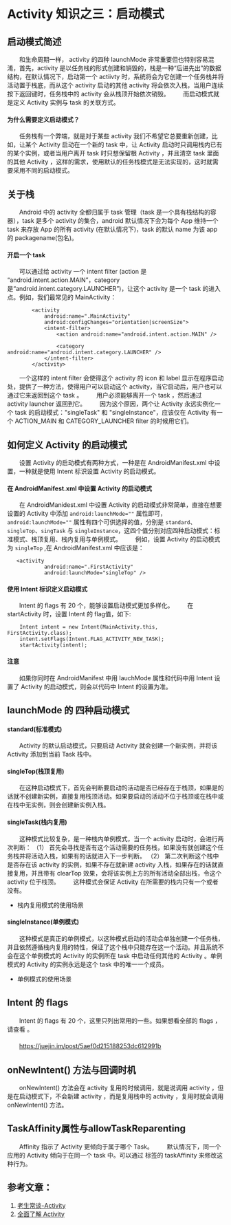# Activity 知识之三：启动模式

## 启动模式简述

　　和生命周期一样， activity 的四种 launchMode 非常重要但也特别容易混淆，首先，activity 是以任务栈的形式创建和销毁的，栈是一种“后进先出”的数据结构，在默认情况下，启动第一个 actiivty 时，系统将会为它创建一个任务栈并将活动置于栈底，而从这个 activity 启动的其他 activity 将会依次入栈，当用户连续按下返回键时，任务栈中的 activity 会从栈顶开始依次销毁。
　　而启动模式就是定义 Activity 实例与 task 的关联方式。

#### 为什么需要定义启动模式？
　　任务栈有一个弊端，就是对于某些 activity 我们不希望它总要重新创建，比如，让某个 Activity 启动在一个新的 task 中，让 Activity 启动时只调用栈内已有的某个实例，或者当用户离开 task 时只想保留根 Activity ，并且清空 task 里面的其他 Activity ，这样的需求，使用默认的任务栈模式是无法实现的，这时就需要采用不同的启动模式。

## 关于栈
　　Android 中的 activity 全都归属于 task 管理（task 是一个具有栈结构的容器），task 是多个 activity 的集合，android 默认情况下会为每个 App 维持一个 task 来存放 App 的所有 activity (在默认情况下)，task 的默认 name 为该 app 的 packagename(包名)。

#### 开启一个 task
　　可以通过给 activity 一个 intent filter (action 是 “android.intent.action.MAIN”，category 是“android.intent.category.LAUNCHER”)，让这个 activity 是一个 task 的进入点。例如，我们最常见的 MainActivity：
```
        <activity
            android:name=".MainActivity"
            android:configChanges="orientation|screenSize">
            <intent-filter>
                <action android:name="android.intent.action.MAIN" />

                <category android:name="android.intent.category.LAUNCHER" />
            </intent-filter>
        </activity>
```
　　一个这样的 intent filter 会使得这个 activity 的 icon 和 label 显示在程序启动处，提供了一种方法，使得用户可以启动这个 activity，当它启动后，用户也可以通过它来返回到这个 task 。
　　用户必须能够离开一个 task ，然后通过 activity launcher 返回到它。
　　因为这个原因，两个让 Activity 永远实例化一个 task 的启动模式："singleTask" 和 "singleInstance"，应该仅在 Activity 有一个 ACTION_MAIN 和 CATEGORY_LAUNCHER filter 的时候用它们。

## 如何定义 Activity 的启动模式
　　设置 Activity 的启动模式有两种方式，一种是在 AndroidManifest.xml 中设置，一种就是使用 Intent 标识设置 Activity 的启动模式。

#### 在 AndroidManifest.xml 中设置 Activity 的启动模式
　　在 AndroidManidest.xml 中设置 Activity 的启动模式非常简单，直接在想要设置的 Activity 中添加 `android:launchMode=""` 属性即可，`android:launchMode=""` 属性有四个可供选择的值，分别是 `standard`、`singleTop`、`singTask` 与 `singleInstance`，这四个值分别对应四种启动模式：标准模式、栈顶复用、栈内复用与单例模式。
　　例如，设置 Activity 的启动模式为 `singleTop` ,在 AndroidManifest.xml 中应该是：
```
   <activity
            android:name=".FirstActivity"
            android:launchMode="singleTop" />
```

#### 使用 Intent 标识定义启动模式
　　Intent 的 flags 有 20 个，能够设置启动模式更加多样化。
　　在 startActivity 时，设置 Intent 的 flag值，如下:
```
    Intent intent = new Intent(MainActivity.this, FirstActivity.class);
    intent.setFlags(Intent.FLAG_ACTIVITY_NEW_TASK);
    startActivity(intent);
```

#### 注意
　　如果你同时在 AndroidManifest 中用 lauchMode 属性和代码中用 Intent 设置了 Activity 的启动模式，则会以代码中 Intent 的设置为准。


## launchMode 的 四种启动模式

#### standard(标准模式)
　　Activity 的默认启动模式，只要启动 Activity 就会创建一个新实例，并将该 Activity 添加到当前 Task 栈中。

#### singleTop(栈顶复用)
　　在这种启动模式下，首先会判断要启动的活动是否已经存在于栈顶，如果是的话就不创建新实例，直接复用栈顶活动。如果要启动的活动不位于栈顶或在栈中或在栈中无实例，则会创建新实例入栈。

#### singleTask(栈内复用)

　　这种模式比较复杂，是一种栈内单例模式，当一个 activity 启动时，会进行两次判断：
（1） 首先会寻找是否有这个活动需要的任务栈，如果没有就创建这个任务栈并将活动入栈，如果有的话就进入下一步判断。
（2） 第二次判断这个栈中是否存在该 activity 的实例，如果不存在就新建 activity 入栈，如果存在的话就直接复用，并且带有 clearTop 效果，会将该实例上方的所有活动全部出栈，令这个 activity 位于栈顶。
　　这种模式会保证 Activity 在所需要的栈内只有一个或者没有。

* 栈内复用模式的使用场景

#### singleInstance(单例模式)
　　这种模式是真正的单例模式，以这种模式启动的活动会单独创建一个任务栈，并且依然遵循栈内复用的特性，保证了这个栈中只能存在这一个活动。并且系统不会在这个单例模式的 Activity 的实例所在 task 中启动任何其他的 Activity 。单例模式的 Activity 的实例永远是这个 task 中的唯一一个成员。

* 单例模式的使用场景


## Intent 的 flags
　　Intent 的 flags 有 20 个，这里只列出常用的一些。如果想看全部的 flags ，请查看  。

#### 

#### 



　　https://juejin.im/post/5aef0d215188253dc612991b


## onNewIntent() 方法与回调时机
　　onNewIntent() 方法会在 activity 复用的时候调用，就是说调用 activity ，但是在启动模式下，不会新建 activity ，而是复用栈中的 activity ，复用时就会调用 onNewIntent() 方法。

## TaskAffinity属性与allowTaskReparenting
　　Affinity 指示了 Activity 更倾向于属于哪个 Task。
　　默认情况下，同一个应用的 Activity 倾向于在同一个 task 中。可以通过 <activity> 标签的 taskAffinity 来修改这种行为。

## 参考文章：
1. [老生常谈-Activity](https://juejin.im/post/5adab7b6518825670c457de3)
2. [全面了解 Activity](https://juejin.im/entry/589847f7128fe10058ebd803)